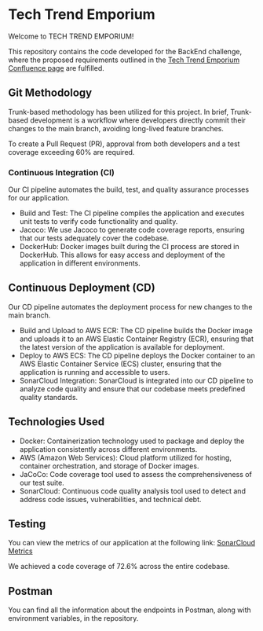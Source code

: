# Tech Trend Emporium

Welcome to TECH TREND EMPORIUM!

This repository contains the code developed for the BackEnd challenge, where the proposed requirements outlined in the [Tech Trend Emporium Confluence page](https://confluence.endava.com/display/DevDisc/Tech+Trend+Emporium) are fulfilled.

## Git Methodology
Trunk-based methodology has been utilized for this project. In brief, Trunk-based development is a workflow where developers directly commit their changes to the main branch, avoiding long-lived feature branches.

To create a Pull Request (PR), approval from both developers and a test coverage exceeding 60% are required.

### Continuous Integration (CI)
Our CI pipeline automates the build, test, and quality assurance processes for our application.

- Build and Test: The CI pipeline compiles the application and executes unit tests to verify code functionality and quality.
- Jacoco: We use Jacoco to generate code coverage reports, ensuring that our tests adequately cover the codebase.
- DockerHub: Docker images built during the CI process are stored in DockerHub. This allows for easy access and deployment of the application in different environments.

## Continuous Deployment (CD)
Our CD pipeline automates the deployment process for new changes to the main branch.

- Build and Upload to AWS ECR: The CD pipeline builds the Docker image and uploads it to an AWS Elastic Container Registry (ECR), ensuring that the latest version of the application is available for deployment.
- Deploy to AWS ECS: The CD pipeline deploys the Docker container to an AWS Elastic Container Service (ECS) cluster, ensuring that the application is running and accessible to users.
- SonarCloud Integration: SonarCloud is integrated into our CD pipeline to analyze code quality and ensure that our codebase meets predefined quality standards.

## Technologies Used

- Docker: Containerization technology used to package and deploy the application consistently across different environments.
- AWS (Amazon Web Services): Cloud platform utilized for hosting, container orchestration, and storage of Docker images.
- JaCoCo: Code coverage tool used to assess the comprehensiveness of our test suite.
- SonarCloud: Continuous code quality analysis tool used to detect and address code issues, vulnerabilities, and technical debt.

## Testing

You can view the metrics of our application at the following link: [SonarCloud Metrics](https://sonarcloud.io/summary/overall?id=escobartc_TTE-app)

We achieved a code coverage of 72.6% across the entire codebase.

## Postman

You can find all the information about the endpoints in Postman, along with environment variables, in the repository.
